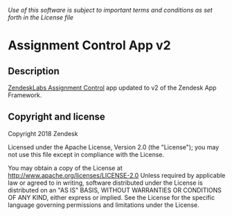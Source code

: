 _Use of this software is subject to important terms and conditions as set forth in the License file_

# Assignment Control App v2

## Description

[ZendeskLabs Assignment Control](https://github.com/zendesklabs/assignment_control_app) app updated to v2 of the Zendesk App Framework.

## Copyright and license

Copyright 2018 Zendesk

Licensed under the Apache License, Version 2.0 (the "License"); you may not use this file except in compliance with the License.

You may obtain a copy of the License at
http://www.apache.org/licenses/LICENSE-2.0
Unless required by applicable law or agreed to in writing, software distributed under the License is distributed on an "AS IS" BASIS, WITHOUT WARRANTIES OR CONDITIONS OF ANY KIND, either express or implied. See the License for the specific language governing permissions and limitations under the License.
